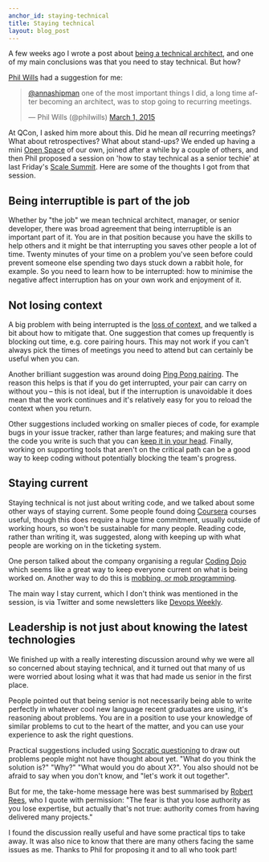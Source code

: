 ```yaml
---
anchor_id: staying-technical
title: Staying technical
layout: blog_post
---
```


A few weeks ago I wrote a post about [being a technical architect](/jfdi/what-is-a-technical-architect.html), and one of my main conclusions was that you need to stay technical. But how?

[Phil Wills](https://twitter.com/philwills) had a suggestion for me:

<blockquote class="twitter-tweet" lang="en"><p><a href="https://twitter.com/annashipman">@annashipman</a> one of the most important things I did, a long time after becoming an architect, was to stop going to recurring meetings.</p>&mdash; Phil Wills (@philwills) <a href="https://twitter.com/philwills/status/572117516870393856">March 1, 2015</a></blockquote>
<script async src="//platform.twitter.com/widgets.js" charset="utf-8"></script>

At QCon, I asked him more about this. Did he mean *all* recurring meetings? What about retrospectives? What about stand-ups? We ended up having a mini [Open Space](http://en.wikipedia.org/wiki/Open_Space_Technology#Guiding_principles_and_one_law) of our own, joined after a while by a couple of others, and then Phil proposed a session on 'how to stay technical as a senior techie' at last Friday's [Scale Summit](http://www.scalesummit.org/). Here are some of the thoughts I got from that session.

## Being interruptible is part of the job

Whether by "the job" we mean technical architect, manager, or senior developer, there was broad agreement that being interruptible is an important part of it. You are in that position because you have the skills to help others and it might be that interrupting you saves other people a lot of time. Twenty minutes of your time on a problem you've seen before could prevent someone else spending two days stuck down a rabbit hole, for example. So you need to learn how to be interrupted: how to minimise the negative affect interruption has on your own work and enjoyment of it.

## Not losing context

A big problem with being interrupted is the [loss of context](http://i.imgur.com/3uyRWGJ.jpg), and we talked a bit about how to mitigate that. One suggestion that comes up frequently is blocking out time, e.g. core pairing hours. This may not work if you can't always pick the times of meetings you need to attend but can certainly be useful when you can.

Another brilliant suggestion was around doing [Ping Pong pairing](http://c2.com/cgi/wiki?PairProgrammingPingPongPattern). The reason this helps is that if you do get interrupted, your pair can carry on without you – this is not ideal, but if the interruption is unavoidable it does mean that the work continues and it's relatively easy for you to reload the context when you return.

Other suggestions included working on smaller pieces of code, for example bugs in your issue tracker, rather than large features; and making sure that the code you write is such that you can [keep it in your head](http://qconlondon.com/presentation/microservices-software-fits-your-head). Finally, working on supporting tools that aren't on the critical path can be a good way to keep coding without potentially blocking the team's progress.

## Staying current

Staying technical is not just about writing code, and we talked about some other ways of staying current. Some people found doing [Coursera](https://www.coursera.org/) courses useful, though this does require a huge time commitment, usually outside of working hours, so won't be sustainable for many people. Reading code, rather than writing it, was suggested, along with keeping up with what people are working on in the ticketing system.

One person talked about the company organising a regular [Coding Dojo](http://www.slideshare.net/wouterla/coding-dojo-in-5-minutes) which seems like a great way to keep everyone current on what is being worked on. Another way to do this is [mobbing, or mob programming](http://mobprogramming.org/mobprogramming-agile-workshop/).

The main way I stay current, which I don't think was mentioned in the session, is via Twitter and some newsletters like [Devops Weekly](http://www.devopsweekly.com/).

## Leadership is not just about knowing the latest technologies

We finished up with a really interesting discussion around why we were all so concerned about staying technical, and it turned out that many of us were worried about losing what it was that had made us senior in the first place.

People pointed out that being senior is not necessarily being able to write perfectly in whatever cool new language recent graduates are using, it's reasoning about problems. You are in a position to use your knowledge of similar problems to cut to the heart of the matter, and you can use your experience to ask the right questions.

Practical suggestions included using [Socratic questioning](http://changingminds.org/techniques/questioning/socratic_questions.htm) to draw out problems people might not have thought about yet. "What do you think the solution is?" "Why?" "What would you do about X?". You also should not be afraid to say when you don't know, and "let's work it out together".

But for me, the take-home message here was best summarised by [Robert Rees](https://twitter.com/rrees), who I quote with permission: "The fear is that you lose authority as you lose expertise, but actually that's not true: authority comes from having delivered many projects."

I found the discussion really useful and have some practical tips to take away. It was also nice to know that there are many others facing the same issues as me. Thanks to Phil for proposing it and to all who took part!

